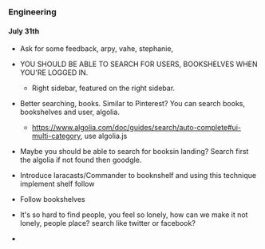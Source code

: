 ### Engineering


#### July 31th
- Ask for some feedback, arpy, vahe, stephanie,

- YOU SHOULD BE ABLE TO SEARCH FOR USERS, BOOKSHELVES WHEN YOU'RE LOGGED IN.
    - Right sidebar, featured on the right sidebar.
- Better searching, books. Similar to Pinterest? You can search books, bookshelves and user, algolia.
    - https://www.algolia.com/doc/guides/search/auto-complete#ui-multi-category, use algolia.js
    
- Maybe you should be able to search for booksin landing? Search first the algolia if not found then goodgle.
- Introduce laracasts/Commander to booknshelf and using this technique implement shelf follow
- Follow bookshelves
- It's so hard to find people, you feel so lonely, how can we make it not lonely, people place? search like twitter or facebook?
- 